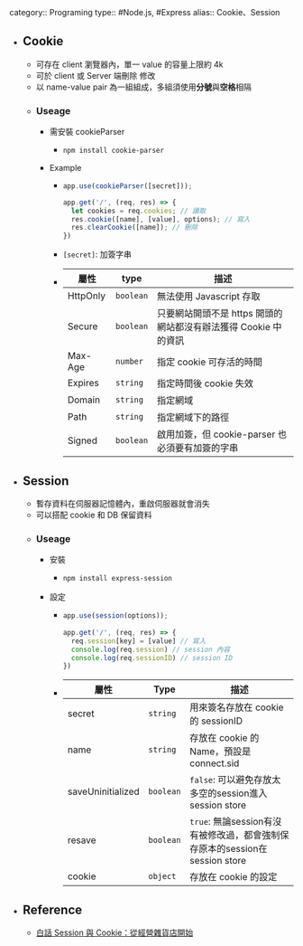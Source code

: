category:: Programing
type:: #Node.js, #Express
alias:: Cookie、Session

- ## Cookie
	- 可存在 client 瀏覽器內，單一 value 的容量上限約 4k
	- 可於 client 或 Server 端刪除 修改
	- 以 name-value pair 為一組組成，多組須使用**分號**與**空格**相隔
	- ### Useage
		- 需安裝 cookieParser
			- ```bash
			  npm install cookie-parser
			  ```
		- Example
			- ```javascript
			  app.use(cookieParser([secret]));
			  
			  app.get('/', (req, res) => {
			    let cookies = req.cookies; // 讀取
			    res.cookie([name], [value], options); // 寫入
			    res.clearCookie([name]); // 刪除
			  })
			  ```
			- `[secret]`: 加簽字串
			- |屬性|type|描述|
			  |--|--|--|
			  |HttpOnly|`boolean`|無法使用 Javascript 存取|
			  |Secure|`boolean`|只要網站開頭不是 https 開頭的網站都沒有辦法獲得 Cookie 中的資訊|
			  |Max-Age|`number`|指定 cookie 可存活的時間|
			  |Expires|`string`|指定時間後 cookie 失效|
			  |Domain|`string`|指定網域|
			  |Path|`string`|指定網域下的路徑|
			  |Signed|`boolean`|啟用加簽，但 cookie-parser 也必須要有加簽的字串|
- ## Session
	- 暫存資料在伺服器記憶體內，重啟伺服器就會消失
	- 可以搭配 cookie 和 DB  保留資料
	- ### Useage
		- 安裝
			- ```bash
			  npm install express-session
			  ```
		- 設定
			- ```javascript
			  app.use(session(options));
			          
			  app.get('/', (req, res) => {
			    req.session[key] = [value] // 寫入
			    console.log(req.session) // session 內容
			    console.log(req.sessionID) // session ID
			  })
			  ```
			- |屬性|Type|描述|
			  |--|--|--|
			  |secret|`string`|用來簽名存放在 cookie 的 sessionID|
			  |name|`string`|存放在 cookie 的 Name，預設是 connect.sid|
			  |saveUninitialized|`boolean`|`false`: 可以避免存放太多空的session進入session store|
			  |resave|`boolean`|`true`: 無論session有沒有被修改過，都會強制保存原本的session在session store|
			  |cookie|`object`|存放在 cookie 的設定|
- ## Reference
	- [白話 Session 與 Cookie：從經營雜貨店開始](https://hulitw.medium.com/session-and-cookie-15e47ed838bc)